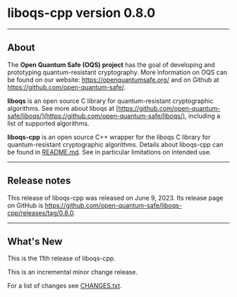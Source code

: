 # liboqs-cpp version 0.8.0

---

## About

The **Open Quantum Safe (OQS) project** has the goal of developing and
prototyping quantum-resistant cryptography. More information on OQS can be found
on our website: https://openquantumsafe.org/ and on Github
at https://github.com/open-quantum-safe/.

**liboqs** is an open source C library for quantum-resistant cryptographic
algorithms. See more about liboqs
at [https://github.com/open-quantum-safe/liboqs/](https://github.com/open-quantum-safe/liboqs/),
including a list of supported algorithms.

**liboqs-cpp** is an open source C++ wrapper for the liboqs C library for
quantum-resistant cryptographic algorithms. Details about liboqs-cpp can be
found
in [README.md](https://github.com/open-quantum-safe/liboqs-cpp/blob/main/README.md).
See in particular limitations on intended use.

---

## Release notes

This release of liboqs-cpp was released on June 9, 2023. Its release page
on GitHub is https://github.com/open-quantum-safe/liboqs-cpp/releases/tag/0.8.0.

---

## What's New

This is the 11th release of liboqs-cpp.

This is an incremental minor change release.

For a list of changes
see [CHANGES.txt](https://github.com/open-quantum-safe/liboqs-cpp/blob/main/CHANGES.txt).

